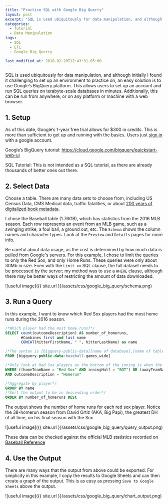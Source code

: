 ```yaml
---
title: "Practice SQL with Google Big Querry"
layout: post
excerpt: "SQL is used ubiquitously for data manipulation, and although initially I found it challenging to set up an environment to practice on"
categories:
  - Tutorial
  - Data Manipulation
tags:
  - SQL
  - ETL
  - Google Big Querry

last_modified_at: 2018-02-20T12:43:31-05:00
---
```


SQL is used ubiquitously for data manipulation, and although initially I found it challenging to set up an environment to practice on, an easy solution is to use Google’s BigQuery platform.  This allows users to set up an account and run SQL queries on terabyte-scale databases in minutes.  Additionally, this can be run from anywhere, or on any platform or machine with a web browser.

## 1.	Setup

As of this date, Google’s 1-year free trial allows for $300 in credits.  This is more than sufficient to get up and running with the basics.  Users just [sign in](https://cloud.google.com/bigquery/?utm_source=google&utm_medium=cpc&utm_campaign=2015-q2-cloud-na-gcp-bkws-freetrial-en&gclid=Cj0KCQiA5aTUBRC2ARIsAPoPJk8e2GT7GPlmY5_kiRm48rSHg83aOh-bc3pXV3uTXceiR0fBeXPM2DQaAhWEEALw_wcB&dclid=CIiWjN6EsdkCFYOsyAodVd0MIw) with a google account.

Google’s BigQuery tutorial:
https://cloud.google.com/bigquery/quickstart-web-ui

SQL Tutorial:
This is not intended as a SQL tutorial, as there are already thousands of better ones out there.

## 2.	 Select Data

Choose a table.  There are many data sets to choose from, including US Census Data, CMS Medical data, traffic fatalities, or about [200 years of digitalized book metadata](https://bigquery.cloud.google.com/dataset/gdelt-bq:hathitrustbooks?pli=1).

I chose the Baseball table (1.76GB), which has statistics from the 2016 MLB season.  Each row represents an event from an MLB game, such as a swinging strike, a foul ball, a ground out, etc.  The `Schema` shows the column names and character types.  Look at the `Preview` and `Details` pages for more info.  

Be careful about data usage, as the cost is determined by how much data is pulled from Google's servers.  For this example, I chose to limit the queries to only the Red Sox, and only Home Runs.  These queries were only about 30Mb in size.  Even with the `Limit xx` SQL clause, the full dataset needs to be processed by the server; my method was to use a `WHERE` clause, although there may be better ways of restricting the amount of data downloaded.

![useful image]({{ site.url }}/assets/css/google_big_query/schema.png)

## 3.  Run a Query

In this example, I want to know which Red Sox players had the most home runs during the 2016 season.  

```sql
/*Which player had the most home runs?*/
SELECT count(outcomeDescription) AS number_of_homeruns, 
       #Combines first and last name 
       CONCAT(hitterFirstName, " ", hitterLastName) as name

/*The syntax is [bigquery-public-data][name of database].[name of table]*/
FROM [bigquery-public-data:baseball.games_wide]

/*Only look at Red Sox players as the bottom of the inning is when the home team bats*/
WHERE ((homeTeamName = "Red Sox" AND inningHalf = "BOT") OR (awayTeamName = "Red Sox" AND inningHalf = "TOP")) 
AND outcomeDescription = "Homerun"

/*Aggregate by player*/
GROUP BY name
/*Sort the output to be in descending order*/
ORDER BY number_of_homeruns DESC
```

The output shows the number of home runs for each red sox player.  Notice the 38-homerun season from David Ortiz (AKA, Big Papi), the greatest DH of all time, on his final season with the Sox.

![useful image]({{ site.url }}/assets/css/google_big_query/query_output.png)

These data can be checked against the official MLB statistics recorded on [Baseball Reference](https://www.baseball-reference.com/teams/BOS/2016.shtml)

## 4.  Use the Output

There are many ways that the output from above could be exported.  For simplicity in this example, I copy the results to Google Sheets and can then create a graph of the output.  This is as easy as pressing `Save to Google Sheets` above the output.

![useful image]({{ site.url }}/assets/css/google_big_query/chart_output.png)

